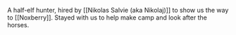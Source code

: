 A half-elf hunter, hired by [[Nikolas Salvie (aka Nikolaj)]] to show us the way to [[Noxberry]].  Stayed with us to help make camp and look after the horses.